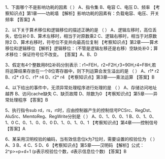 1、下面哪个不是影响功耗的因素（  ）
A、指令集
B、电容
C、电压
D、频率
【考察知识点】第1章——功耗墙
【解析】影响功耗的因素有：负载电容、电压、开关频率
【答案】A

2、以下关于算术移位和逻辑移位的描述正确的是 （  ）
A、逻辑左移时，高位丢失，低位补0
B、算术左移时，相当于对原数乘2
C、逻辑右移时，相当于对原数除2
D、算术右移时，符号位不变并向最高位复制
【考察知识点】第2章——算术移位和逻辑移位
【解析】逻辑移位：（不管是逻辑左移还是右移）空缺处补0；算术移位：保证符号位不改变。
【答案】A、B、D

3、假定有4个整数用8位补码分别表示：r1=FEH，r2=F2H,r3=90H,r4=F8H,若将运算结果存放在一个8位寄存器中，则下列运算会发生溢出的是 （  ）
A、r1* r2
B、r2* r3
C、r1* r4
D、r2* r4
【考察知识点】第3章——乘法运算
【答案】B

4、以下给出的事件中，无须异常处理程序进行处理的是 （  ）
A、存储访问地址越界
B、访问cache缺失
C、缺页故障
D、除数为0
【考察知识点】第5章——异常处理程序
【答案】B

5、执行指令sub rd，rs，rt时，应由控制器产生的控制信号PCSrc、RegDst、AluSrc、MemtoReg、RegWrite分别是（ ）
A、0、1、0、0、1
B、0、1、0、1、0
C、0、1、0、0、0
D、1、0、1、0、1
【考察知识点】第4章——控制信号
【答案】A

6、某采用汉明校验的编码，当有效信息位k为7位时，需要设置的校验位为 （  ）
A、3
B、4
C、5
D、6
【考察知识点】第5章——汉明码
【解析】公式：2^p>=p+d+1 (p表示校验位个数，d表示信息位个数)
【答案】B